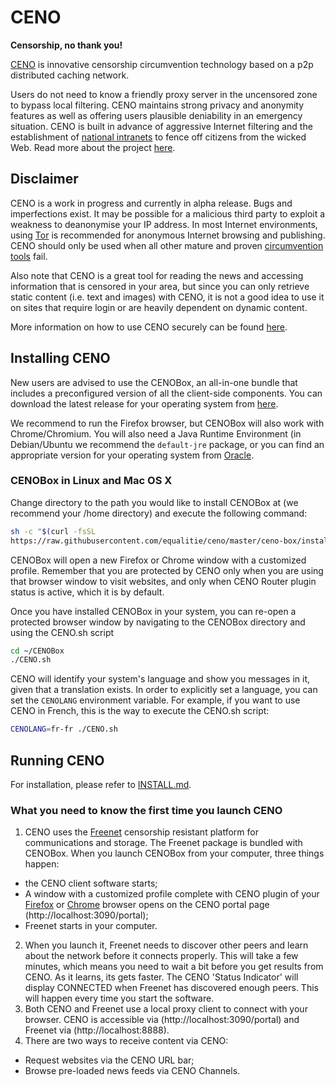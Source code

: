 # CENO

**Censorship, no thank you!**

[CENO](https://censorship.no) is innovative censorship circumvention technology
based on a p2p distributed caching network.

Users do not need to know a friendly proxy server in the uncensored zone to
bypass local filtering. CENO maintains strong privacy and anonymity features as
well as offering users plausible deniability in an emergency situation. CENO is
built in advance of aggressive Internet filtering and the establishment of
[national intranets](http://en.wikipedia.org/wiki/National_intranet) to fence
off citizens from the wicked Web. Read more about the project
[here](/doc/CENO-About.md).


## Disclaimer

CENO is a work in progress and currently in alpha release. Bugs and
imperfections exist. It may be possible for a malicious third party to exploit a
weakness to deanonymise your IP address. In most Internet environments, using
[Tor](https://www.torproject.org) is recommended for anonymous Internet browsing
and publishing. CENO should only be used when all other mature and proven
[circumvention
tools](https://learn.equalit.ie/wiki/I_want_to_learn_about_circumventing_Internet_censorship)
fail.

Also note that CENO is a great tool for reading the news and accessing
information that is censored in your area, but since you can only retrieve static
content (i.e. text and images) with CENO, it is not a good idea to use it on
sites that require login or are heavily dependent on dynamic content.

More information on how to use CENO securely can be found [here](SECURITY.md).

## Installing CENO

New users are advised to use the CENOBox, an all-in-one bundle that includes a
preconfigured version of all the client-side components. You can download the
latest release for your operating system from
[here](https://github.com/equalitie/ceno/releases/latest).

We recommend to run the Firefox browser, but CENOBox will also work with
Chrome/Chromium. You will also need a Java Runtime Environment (in Debian/Ubuntu
we recommend the `default-jre` package, or you can find an appropriate version
for your operating system from
[Oracle](http://www.oracle.com/technetwork/java/javase/downloads/jre7-downloads-1880261.html).

### CENOBox in Linux and Mac OS X

Change directory to the path you would like to install CENOBox at (we recommend
your /home directory)
and execute the following command:

```bash
sh -c "$(curl -fsSL
https://raw.githubusercontent.com/equalitie/ceno/master/ceno-box/installCENO.sh)"
```

CENOBox will open a new Firefox or Chrome window with a customized profile.
Remember that you are protected by CENO only when you are using that browser
window to visit websites, and only when CENO Router plugin status is active,
which it is by default.

Once you have installed CENOBox in your system, you can re-open a protected
browser window by navigating to the CENOBox directory and using the CENO.sh
script

```bash
cd ~/CENOBox
./CENO.sh
```

CENO will identify your system's language and show you messages in it, given
that a translation exists.  In order to explicitly set a language, you can set
the `CENOLANG` environment variable.  For example, if you want to use CENO in
French, this is the way to execute the CENO.sh script:

```bash
CENOLANG=fr-fr ./CENO.sh
```


## Running CENO

For installation, please refer to
[INSTALL.md](https://github.com/equalitie/ceno/blob/next/INSTALL.md).


### What you need to know the first time you launch CENO

1. CENO uses the [Freenet](https://freenetproject.org) censorship resistant
   platform for communications and storage. The Freenet package is bundled with
   CENOBox. When you launch CENOBox from your computer, three things happen:
 * the CENO client software starts;
 * A window with a customized profile complete with CENO plugin of your
   [Firefox](https://github.com/equalitie/ceno/tree/next/ceno-firefox) or
   [Chrome](https://github.com/equalitie/ceno/tree/next/ceno-chrome) browser
   opens on the CENO portal page (http://localhost:3090/portal);
 * Freenet starts in your computer.
2. When you launch it, Freenet needs to discover other peers and learn about the
   network before it connects properly. This will take a few minutes, which
   means you need to wait a bit before you get results from CENO. As it learns,
   its gets faster. The CENO 'Status Indicator' will display CONNECTED when
   Freenet has discovered enough peers. This will happen every time you start
   the software.
3. Both CENO and Freenet use a local proxy client to connect with your browser.
   CENO is accessible via (http://localhost:3090/portal) and Freenet via
   (http://localhost:8888).
4. There are two ways to receive content via CENO:
 * Request websites via the CENO URL bar;
 * Browse pre-loaded news feeds via CENO Channels.

###
